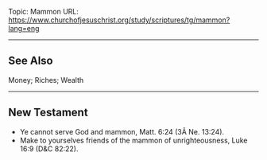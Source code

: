 Topic: Mammon
URL: https://www.churchofjesuschrist.org/study/scriptures/tg/mammon?lang=eng

---

## See Also

Money; Riches; Wealth

---

## New Testament

- Ye cannot serve God and mammon, Matt. 6:24 (3Â Ne. 13:24).
- Make to yourselves friends of the mammon of unrighteousness, Luke 16:9 (D&C 82:22).


